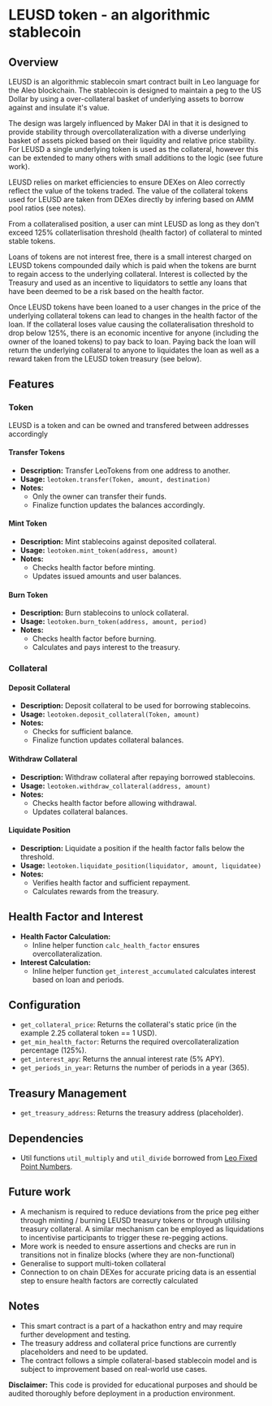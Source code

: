 # LEUSD token - an algorithmic stablecoin

## Overview

LEUSD is an algorithmic stablecoin smart contract built in Leo language for the Aleo blockchain. The stablecoin is designed to maintain a peg to the US Dollar by using a over-collateral basket of underlying assets to borrow against and insulate it's value.

The design was largely influenced by Maker DAI in that it is designed to provide stability through overcollateralization with a diverse underlying basket of assets picked based on their liquidity and relative price stability. For LEUSD a single underlying token is used as the collateral, however this can be extended to many others with small additions to the logic (see future work).

LEUSD relies on market efficiencies to ensure DEXes on Aleo correctly reflect the value of the tokens traded. The value of the collateral tokens used for LEUSD are taken from DEXes directly by infering based on AMM pool ratios (see notes).

From a collateralised position, a user can mint LEUSD as long as they don't exceed 125% collaterlisation threshold (health factor) of collateral to minted stable tokens.

Loans of tokens are not interest free, there is a small interest charged on LEUSD tokens compounded daily which is paid when the tokens are burnt to regain access to the underlying collateral. Interest is collected by the Treasury and used as an incentive to liquidators to settle any loans that have been deemed to be a risk based on the health factor.

Once LEUSD tokens have been loaned to a user changes in the price of the underlying collateral tokens can lead to changes in the health factor of the loan. If the collateral loses value causing the collateralisation threshold to drop below 125%, there is an economic incentive for anyone (including the owner of the loaned tokens) to pay back to loan. Paying back the loan will return the underlying collateral to anyone to liquidates the loan as well as a reward taken from the LEUSD token treasury (see below).

## Features

### Token

LEUSD is a token and can be owned and transfered between addresses accordingly

#### Transfer Tokens

- **Description:** Transfer LeoTokens from one address to another.
- **Usage:**
  ```leotoken.transfer(Token, amount, destination)```
- **Notes:**
  - Only the owner can transfer their funds.
  - Finalize function updates the balances accordingly.

#### Mint Token

- **Description:** Mint stablecoins against deposited collateral.
- **Usage:**
  ```leotoken.mint_token(address, amount)```
- **Notes:**
  - Checks health factor before minting.
  - Updates issued amounts and user balances.

#### Burn Token

- **Description:** Burn stablecoins to unlock collateral.
- **Usage:**
  ```leotoken.burn_token(address, amount, period)```
- **Notes:**
  - Checks health factor before burning.
  - Calculates and pays interest to the treasury.

### Collateral

#### Deposit Collateral

- **Description:** Deposit collateral to be used for borrowing stablecoins.
- **Usage:**
  ```leotoken.deposit_collateral(Token, amount)```
- **Notes:**
  - Checks for sufficient balance.
  - Finalize function updates collateral balances.

#### Withdraw Collateral

- **Description:** Withdraw collateral after repaying borrowed stablecoins.
- **Usage:**
  ```leotoken.withdraw_collateral(address, amount)```
- **Notes:**
  - Checks health factor before allowing withdrawal.
  - Updates collateral balances.

#### Liquidate Position

- **Description:** Liquidate a position if the health factor falls below the threshold.
- **Usage:**
  ```leotoken.liquidate_position(liquidator, amount, liquidatee)```
- **Notes:**
  - Verifies health factor and sufficient repayment.
  - Calculates rewards from the treasury.

## Health Factor and Interest

- **Health Factor Calculation:**
  - Inline helper function `calc_health_factor` ensures overcollateralization.
- **Interest Calculation:**
  - Inline helper function `get_interest_accumulated` calculates interest based on loan and periods.

## Configuration

- `get_collateral_price`: Returns the collateral's static price (in the example 2.25 collateral token == 1 USD).
- `get_min_health_factor`: Returns the required overcollateralization percentage (125%).
- `get_interest_apy`: Returns the annual interest rate (5% APY).
- `get_periods_in_year`: Returns the number of periods in a year (365).

## Treasury Management

- `get_treasury_address`: Returns the treasury address (placeholder).

## Dependencies

- Util functions `util_multiply` and `util_divide` borrowed from [Leo Fixed Point Numbers](https://github.com/zeroknowledgetutorials/leo-fixed-point-numbers).

## Future work

* A mechanism is required to reduce deviations from the price peg either through minting / burning LEUSD treasury tokens or through utilising treasury collateral. A similar mechanism can be employed as liquidations to incentivise participants to trigger these re-pegging actions.
* More work is needed to ensure assertions and checks are run in transitions not in finalize blocks (where they are non-functional)
* Generalise to support multi-token collateral
* Connection to on chain DEXes for accurate pricing data is an essential step to ensure health factors are correctly calculated

## Notes

- This smart contract is a part of a hackathon entry and may require further development and testing.
- The treasury address and collateral price functions are currently placeholders and need to be updated.
- The contract follows a simple collateral-based stablecoin model and is subject to improvement based on real-world use cases.

**Disclaimer:** This code is provided for educational purposes and should be audited thoroughly before deployment in a production environment.
